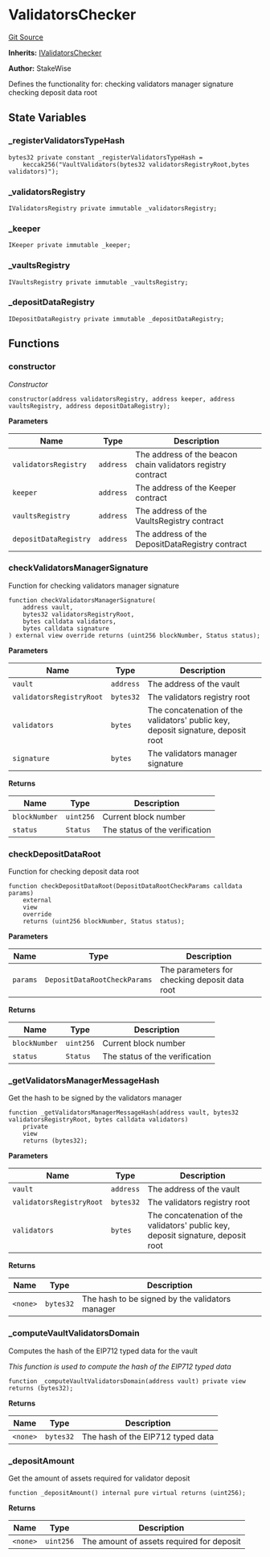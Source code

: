 # ValidatorsChecker
[Git Source](https://github.com/stakewise/v3-core/blob/c4059a64871829ca60ea58f054baf8eb13d3572a/contracts/validators/ValidatorsChecker.sol)

**Inherits:**
[IValidatorsChecker](/contracts/interfaces/IValidatorsChecker.sol/interface.IValidatorsChecker.md)

**Author:**
StakeWise

Defines the functionality for:
checking validators manager signature
checking deposit data root


## State Variables
### _registerValidatorsTypeHash

```solidity
bytes32 private constant _registerValidatorsTypeHash =
    keccak256("VaultValidators(bytes32 validatorsRegistryRoot,bytes validators)");
```


### _validatorsRegistry

```solidity
IValidatorsRegistry private immutable _validatorsRegistry;
```


### _keeper

```solidity
IKeeper private immutable _keeper;
```


### _vaultsRegistry

```solidity
IVaultsRegistry private immutable _vaultsRegistry;
```


### _depositDataRegistry

```solidity
IDepositDataRegistry private immutable _depositDataRegistry;
```


## Functions
### constructor

*Constructor*


```solidity
constructor(address validatorsRegistry, address keeper, address vaultsRegistry, address depositDataRegistry);
```
**Parameters**

|Name|Type|Description|
|----|----|-----------|
|`validatorsRegistry`|`address`|The address of the beacon chain validators registry contract|
|`keeper`|`address`|The address of the Keeper contract|
|`vaultsRegistry`|`address`|The address of the VaultsRegistry contract|
|`depositDataRegistry`|`address`|The address of the DepositDataRegistry contract|


### checkValidatorsManagerSignature

Function for checking validators manager signature


```solidity
function checkValidatorsManagerSignature(
    address vault,
    bytes32 validatorsRegistryRoot,
    bytes calldata validators,
    bytes calldata signature
) external view override returns (uint256 blockNumber, Status status);
```
**Parameters**

|Name|Type|Description|
|----|----|-----------|
|`vault`|`address`|The address of the vault|
|`validatorsRegistryRoot`|`bytes32`|The validators registry root|
|`validators`|`bytes`|The concatenation of the validators' public key, deposit signature, deposit root|
|`signature`|`bytes`|The validators manager signature|

**Returns**

|Name|Type|Description|
|----|----|-----------|
|`blockNumber`|`uint256`|Current block number|
|`status`|`Status`|The status of the verification|


### checkDepositDataRoot

Function for checking deposit data root


```solidity
function checkDepositDataRoot(DepositDataRootCheckParams calldata params)
    external
    view
    override
    returns (uint256 blockNumber, Status status);
```
**Parameters**

|Name|Type|Description|
|----|----|-----------|
|`params`|`DepositDataRootCheckParams`|The parameters for checking deposit data root|

**Returns**

|Name|Type|Description|
|----|----|-----------|
|`blockNumber`|`uint256`|Current block number|
|`status`|`Status`|The status of the verification|


### _getValidatorsManagerMessageHash

Get the hash to be signed by the validators manager


```solidity
function _getValidatorsManagerMessageHash(address vault, bytes32 validatorsRegistryRoot, bytes calldata validators)
    private
    view
    returns (bytes32);
```
**Parameters**

|Name|Type|Description|
|----|----|-----------|
|`vault`|`address`|The address of the vault|
|`validatorsRegistryRoot`|`bytes32`|The validators registry root|
|`validators`|`bytes`|The concatenation of the validators' public key, deposit signature, deposit root|

**Returns**

|Name|Type|Description|
|----|----|-----------|
|`<none>`|`bytes32`|The hash to be signed by the validators manager|


### _computeVaultValidatorsDomain

Computes the hash of the EIP712 typed data for the vault

*This function is used to compute the hash of the EIP712 typed data*


```solidity
function _computeVaultValidatorsDomain(address vault) private view returns (bytes32);
```
**Returns**

|Name|Type|Description|
|----|----|-----------|
|`<none>`|`bytes32`|The hash of the EIP712 typed data|


### _depositAmount

Get the amount of assets required for validator deposit


```solidity
function _depositAmount() internal pure virtual returns (uint256);
```
**Returns**

|Name|Type|Description|
|----|----|-----------|
|`<none>`|`uint256`|The amount of assets required for deposit|


